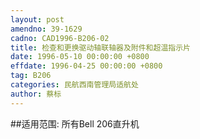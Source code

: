 ```yaml
---
layout: post
amendno: 39-1629
cadno: CAD1996-B206-02
title: 检查和更换驱动轴联轴器及附件和超温指示片
date: 1996-05-10 00:00:00 +0800
effdate: 1996-04-25 00:00:00 +0800
tag: B206
categories: 民航西南管理局适航处
author: 蔡标
---
```


##适用范围:
所有Bell 206直升机

